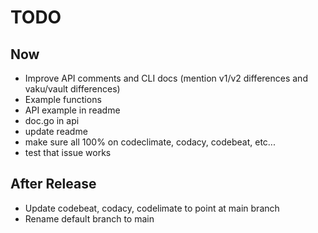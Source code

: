 # TODO

## Now

- Improve API comments and CLI docs (mention v1/v2 differences and vaku/vault differences)
- Example functions
- API example in readme
- doc.go in api
- update readme
- make sure all 100% on codeclimate, codacy, codebeat, etc...
- test that issue works

## After Release

- Update codebeat, codacy, codelimate to point at main branch
- Rename default branch to main
